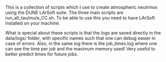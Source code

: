 This is a collection of scripts which I use to create atmospheric neutrinos using the DUNE LArSoft suite. 
The three main scripts are run_all_tau/mu/e_CC.sh. To be able to use this you need to have LArSoft installed on your machine. 

What is special about these scripts is that the logs are saved directly in the data/logs/ folder, with specific names such that one can debug easier in case of errors. Also, in the same log there is the job_times.log where one can see the time per job and the maximum memory used! Very useful to better predict times for future jobs. 

